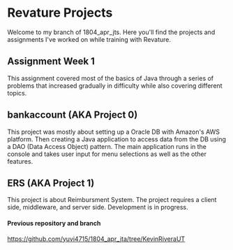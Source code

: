 
# Revature Projects

Welcome to my branch of 1804_apr_jts.
Here you'll find the projects and assignments I've worked on while training with Revature.

## Assignment Week 1

This assignment covered most of the basics of Java through a series of problems that increased gradually in difficulty while also covering different topics.

## bankaccount (AKA Project 0)

This project was mostly about setting up a Oracle DB with Amazon's AWS platform. Then creating a Java application to access data from the DB using a DAO (Data Access Object) pattern. The main application runs in the console and takes user input for menu selections as well as the other features.

## ERS (AKA Project 1)

This project is about Reimbursment System. The project requires a client side, middleware, and server side. Development is in progress.

#### Previous repository and branch
https://github.com/yuvi4715/1804_apr_jta/tree/KevinRiveraUT